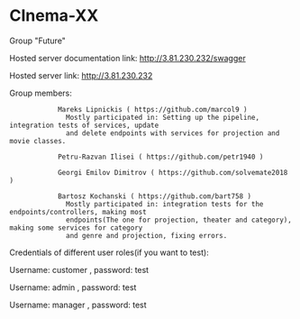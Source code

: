 # CInema-XX

Group "Future"

Hosted server documentation link:  http://3.81.230.232/swagger 

Hosted server link: http://3.81.230.232

Group members:
                
                Mareks Lipnickis ( https://github.com/marcol9 )
                  Mostly participated in: Setting up the pipeline, integration tests of services, update
                  and delete endpoints with services for projection and movie classes.
                
                Petru-Razvan Ilisei ( https://github.com/petr1940 )
               
                Georgi Emilov Dimitrov ( https://github.com/solvemate2018 )
                
                Bartosz Kochanski ( https://github.com/bart758 )
                  Mostly participated in: integration tests for the endpoints/controllers, making most 
                  endpoints(The one for projection, theater and category), making some services for category
                  and genre and projection, fixing errors.

Credentials of different user roles(if you want to test): 
                                                          
Username: customer , password: test
                                                          
Username: admin , password: test
                                                          
Username: manager , password: test
